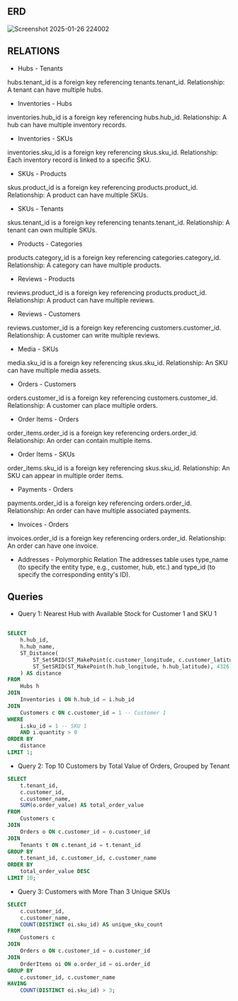 ## ERD
![Screenshot 2025-01-26 224002](https://github.com/user-attachments/assets/9e2debba-381d-4215-8bb6-34ac90582291)


## RELATIONS
- Hubs - Tenants

hubs.tenant_id is a foreign key referencing tenants.tenant_id.
Relationship: A tenant can have multiple hubs.

- Inventories - Hubs

inventories.hub_id is a foreign key referencing hubs.hub_id.
Relationship: A hub can have multiple inventory records.

- Inventories - SKUs

inventories.sku_id is a foreign key referencing skus.sku_id.
Relationship: Each inventory record is linked to a specific SKU.

- SKUs - Products

skus.product_id is a foreign key referencing products.product_id.
Relationship: A product can have multiple SKUs.

- SKUs - Tenants

skus.tenant_id is a foreign key referencing tenants.tenant_id.
Relationship: A tenant can own multiple SKUs.

- Products - Categories

products.category_id is a foreign key referencing categories.category_id.
Relationship: A category can have multiple products.

- Reviews - Products

reviews.product_id is a foreign key referencing products.product_id.
Relationship: A product can have multiple reviews.

- Reviews - Customers

reviews.customer_id is a foreign key referencing customers.customer_id.
Relationship: A customer can write multiple reviews.

- Media - SKUs

media.sku_id is a foreign key referencing skus.sku_id.
Relationship: An SKU can have multiple media assets.

- Orders - Customers

orders.customer_id is a foreign key referencing customers.customer_id.
Relationship: A customer can place multiple orders.

- Order Items - Orders

order_items.order_id is a foreign key referencing orders.order_id.
Relationship: An order can contain multiple items.

- Order Items - SKUs

order_items.sku_id is a foreign key referencing skus.sku_id.
Relationship: An SKU can appear in multiple order items.

- Payments - Orders

payments.order_id is a foreign key referencing orders.order_id.
Relationship: An order can have multiple associated payments.

- Invoices - Orders

invoices.order_id is a foreign key referencing orders.order_id.
Relationship: An order can have one invoice.

- Addresses - Polymorphic Relation
The addresses table uses type_name (to specify the entity type, e.g., customer, hub, etc.) and type_id (to specify the corresponding entity's ID).

## Queries

- Query 1: Nearest Hub with Available Stock for Customer 1 and SKU 1
```sql
  
SELECT 
    h.hub_id,
    h.hub_name,
    ST_Distance(
        ST_SetSRID(ST_MakePoint(c.customer_longitude, c.customer_latitude), 4326),
        ST_SetSRID(ST_MakePoint(h.hub_longitude, h.hub_latitude), 4326)
    ) AS distance
FROM 
    Hubs h
JOIN 
    Inventories i ON h.hub_id = i.hub_id
JOIN 
    Customers c ON c.customer_id = 1 -- Customer 1
WHERE 
    i.sku_id = 1 -- SKU 1
    AND i.quantity > 0
ORDER BY 
    distance
LIMIT 1;
```

- Query 2: Top 10 Customers by Total Value of Orders, Grouped by Tenant
```sql
SELECT 
    t.tenant_id,
    c.customer_id,
    c.customer_name,
    SUM(o.order_value) AS total_order_value
FROM 
    Customers c
JOIN 
    Orders o ON c.customer_id = o.customer_id
JOIN 
    Tenants t ON c.tenant_id = t.tenant_id
GROUP BY 
    t.tenant_id, c.customer_id, c.customer_name
ORDER BY 
    total_order_value DESC
LIMIT 10;
```

- Query 3: Customers with More Than 3 Unique SKUs
```sql
SELECT 
    c.customer_id,
    c.customer_name,
    COUNT(DISTINCT oi.sku_id) AS unique_sku_count
FROM 
    Customers c
JOIN 
    Orders o ON c.customer_id = o.customer_id
JOIN 
    OrderItems oi ON o.order_id = oi.order_id
GROUP BY 
    c.customer_id, c.customer_name
HAVING 
    COUNT(DISTINCT oi.sku_id) > 3;
```
